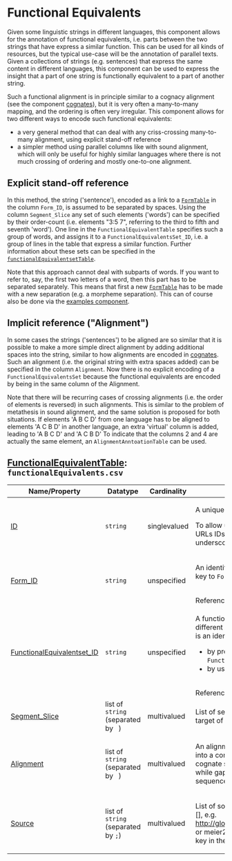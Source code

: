 # Functional Equivalents

Given some linguistic strings in different languages, this component allows for the annotation of functional equivalents, i.e. parts between the two strings that have express a similar function. This can be used for all kinds of resources, but the typical use-case will be the annotation of parallel texts. Given a collections of strings (e.g. sentences) that express the same content in different languages, this component can be used to express the insight that a part of one string is functionally equivalent to a part of another string. 

Such a functional alignment is in principle similar to a cognacy alignment (see the component [cognates](../cognates)), but it is very often a many-to-many mapping, and the ordering is often very irregular. This component allows for two different ways to encode such functional equivalents:

- a very general method that can deal with any criss-crossing many-to-many alignment, using explicit stand-off reference
- a simpler method using parallel columns like with sound alignment, which will only be useful for highly similar languages where there is not much crossing of ordering and mostly one-to-one alignment.

## Explicit stand-off reference

In this method, the string ('sentence'), encoded as a link to a [`FormTable`](../forms) in the column `Form_ID`, is assumed to be separated by spaces. Using the column `Segment_Slice` any set of such elements ('words') can be specified by their order-count (i.e. elements "3:5 7", referring to the third to fifth and seventh 'word'). One line in the `FunctionalEquivalentTable` specifies such a group of words, and assigns it to a `FunctionalEquivalentsSet_ID`, i.e. a group of lines in the table that express a similar function. Further information about these sets can be specified in the [`functionalEquivalentsetTable`](../functionalequivalentsets).

Note that this approach cannot deal with subparts of words. If you want to refer to, say, the first two letters of a word, then this part has to be separated separately. This means that first a new [`FormTable`](../forms) has to be made with a new separation (e.g. a morpheme separation). This can of course also be done via the [examples component](../examples).

## Implicit reference ("Alignment")

In some cases the strings ('sentences') to be aligned are so similar that it is possible to make a more simple direct alignment by adding additional spaces into the string, similar to how alignments are encoded in [cognates](../cognates). Such an alignment (i.e. the original string with extra spaces added) can be specified in the column `Alignment`. Now there is no explicit encoding of a `FunctionalEquivalentsSet` because the functional equivalents are encoded by being in the same column of the Alignment.

Note that there will be recurring cases of crossing alignments (i.e. the order of elements is reversed) in such alignments. This is similar to the problem of metathesis in sound alignment, and the same solution is proposed for both situations. If elements 'A B C D' from one language has to be aligned to elements 'A C B D' in another language, an extra 'virtual' column is added, leading to 'A  B C D' and 'A C B  D' To indicate that the columns 2 and 4 are actually the same element, an `AlignmentAnntoationTable` can be used.

## [FunctionalEquivalentTable](http://cldf.clld.org/v1.0/terms.rdf#FunctionalEquivalentTable): `functionalEquivalents.csv`

Name/Property | Datatype | Cardinality | Description
 --- | --- | --- | --- 
[ID](http://cldf.clld.org/v1.0/terms.rdf#id) | `string` | singlevalued | <div> <p>A unique identifier for a row in a table.</p> <p> To allow usage of identifiers as path components of URLs IDs must only contain alphanumeric characters, underscore and hyphen. </p> </div> 
[Form_ID](http://cldf.clld.org/v1.0/terms.rdf#formReference) | `string` | unspecified | <div> <p> An identifier referencing a form by providing a foreign key to <code>FormTable</code>. </p> </div> <br>References <code>FormTable</code>
[FunctionalEquivalentset_ID](http://cldf.clld.org/v1.0/terms.rdf#functionalEquivalentsetReference) | `string` | unspecified | <div> <p> A functional equivalent set is a group of strings from different languages that express similar function. This is an identifier referencing a cognateset either <ul> <li>by providing a foreign key to <code>FunctionalEquivalentsetTable</code> or</li> <li>by using a known encoding scheme.</li> </ul> </p> </div> <br>References <code>FunctionalEquivalentsetTable</code>
[Segment_Slice](http://cldf.clld.org/v1.0/terms.rdf#segmentSlice) | list of `string` (separated by ` `) | multivalued | <div> <p> List of segment indices or segment ranges forming the target of a partial cognacy judgement. </p> </div> 
[Alignment](http://cldf.clld.org/v1.0/terms.rdf#alignment) | list of `string` (separated by ` `) | multivalued | <div> <p>An alignment represents <a href="http://linguistics-ontology.org/gold/2010/Segment">segments</a> which are grouped into a common <a href="#cognatesetReference">cognate set</a> as a matrix in which cognate segments are placed in the same column while gap characters are introduced in those sound sequences missing a certain counterpart.</p> </div> 
[Source](http://cldf.clld.org/v1.0/terms.rdf#source) | list of `string` (separated by `;`) | multivalued | <div> <p>List of source specifications, of the form &lt;source_ID&gt;[], e.g. http://glottolog.org/resource/reference/id/318814[34], or meier2015[3-12] where meier2015 is a citation key in the accompanying BibTeX file.</p> </div> 